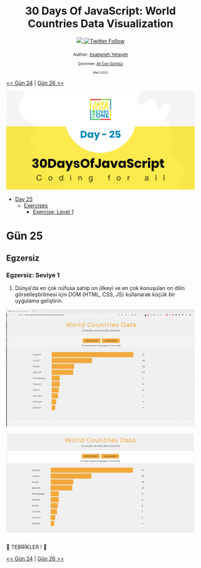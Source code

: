 <div align="center">
  <h1> 30 Days Of JavaScript: World Countries Data Visualization</h1>
  <a class="header-badge" target="_blank" href="https://www.linkedin.com/in/asabeneh/">
  <img src="https://img.shields.io/badge/style--5eba00.svg?label=LinkedIn&logo=linkedin&style=social">
  </a>
  <a class="header-badge" target="_blank" href="https://twitter.com/Asabeneh">
  <img alt="Twitter Follow" src="https://img.shields.io/twitter/follow/asabeneh?style=social">
  </a>

  <sub>Author:
  <a href="https://www.linkedin.com/in/asabeneh/" target="_blank">Asabeneh Yetayeh</a><br>
<sub>Çevirmen:
  <a href="https://github.com/alicangunduz" target="_blank">Ali Can Gündüz</a><br>
  <small> Mart 2023</small>
  </sub>

</div>

[<< Gün 24](../24_Day_Project_solar_system/24_day_project_solar_system.md) | [Gün 26 >>](../26_Day_World_countries_data_visualization_2/26_day_world_countries_data_visualization_2.md)

![Thirty Days Of JavaScript](../images/../../images/banners/day_1_25.png)

- [Day 25](#day-25)
	- [Exercises](#exercises)
		- [Exercise: Level 1](#exercise-level-1)

# Gün 25

## Egzersiz

### Egzersiz: Seviye 1

1. Dünya'da en çok nüfusa sahip on ülkeyi ve en çok konuşulan on dilin görselleştirilmesi için DOM (HTML, CSS, JS) kullanarak küçük bir uygulama geliştirin.

![Bar Graph](../images/.././../images/projects/dom_min_project_bar_graph_day_5.1.gif)

![Bar Graph](../images/.././../images/projects/dom_min_project_bar_graph_day_5.1.png)

🎉 TEBRİKLER ! 🎉

[<< Gün 24](../24_Day_Project_soloar_system/24_day_project_soloar_system.md) | [Gün 26 >>](../26_Day_World_countries_data_visualization_2/26_day_world_countries_data_visualization_2.md)

